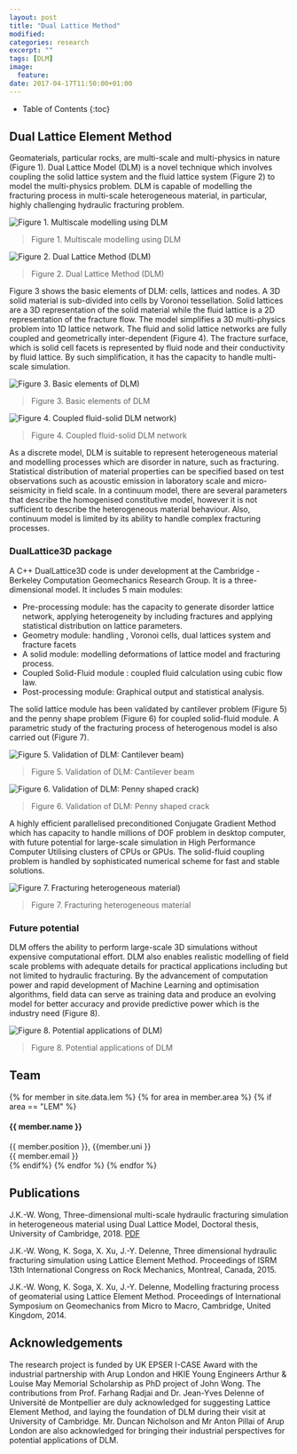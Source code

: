 ```yaml
---
layout: post
title: "Dual Lattice Method"
modified:
categories: research
excerpt: ""
tags: [DLM]
image:
  feature:
date: 2017-04-17T11:50:00+01:00
---
```

* Table of Contents
{:toc}

## Dual Lattice Element Method

Geomaterials, particular rocks, are multi-scale and multi-physics in nature (Figure 1). Dual Lattice Model (DLM) is a novel technique which involves coupling the solid lattice system and  the fluid lattice system (Figure 2) to model the multi-physics problem. DLM is capable of modelling the fracturing process in multi-scale heterogeneous material, in particular, highly challenging hydraulic fracturing problem.

![Figure 1. Multiscale modelling using DLM]({{site.url}}/images/cb-geo/research/lem/multi-scale.jpg)
> Figure 1. Multiscale modelling using DLM

![Figure 2. Dual Lattice Method (DLM)]({{site.url}}/images/cb-geo/research/lem/dlm.jpg)
> Figure 2. Dual Lattice Method (DLM)

Figure 3 shows the basic elements of DLM: cells, lattices and nodes. A 3D solid material is sub-divided into cells by Voronoi tessellation. Solid lattices are a 3D representation of the solid material while the fluid lattice is a 2D representation of the fracture flow. The model simplifies a 3D multi-physics problem into 1D lattice network. The fluid and solid lattice networks are fully coupled and geometrically inter-dependent (Figure 4). The fracture surface, which is solid cell facets is represented by fluid node and their conductivity by fluid lattice. By such simplification, it has the capacity to handle multi-scale simulation.

![Figure 3. Basic elements of DLM)]({{site.url}}/images/cb-geo/research/lem/dlm-elements.jpg)
> Figure 3. Basic elements of DLM


![Figure 4. Coupled fluid-solid DLM network)]({{site.url}}/images/cb-geo/research/lem/fluid-network.jpg)
> Figure 4. Coupled fluid-solid DLM network

As a discrete model, DLM is suitable to represent heterogeneous material and modelling processes which are disorder in nature, such as fracturing. Statistical distribution of material properties can be specified based on test observations such as acoustic emission in laboratory scale and micro-seismicity in field scale. In a continuum model, there are several parameters that describe the homogenised constitutive model, however it is not sufficient to describe the heterogeneous material behaviour. Also, continuum model is limited by its ability to handle complex fracturing processes.

### DualLattice3D package

A C++ DualLattice3D code is under development at the Cambridge - Berkeley Computation Geomechanics Research Group. It is a three-dimensional model. It includes 5 main modules:

* Pre-processing module: has the capacity to generate disorder lattice network, applying heterogeneity by including fractures and applying statistical distribution on lattice parameters. 
* Geometry module: handling , Voronoi cells, dual lattices system and fracture facets
* A solid module: modelling deformations of lattice model and fracturing process.
* Coupled Solid-Fluid module : coupled fluid calculation using cubic flow law. 
* Post-processing module: Graphical output and statistical analysis. 

The solid lattice module has been validated by cantilever problem (Figure 5) and the penny shape problem (Figure 6) for coupled solid-fluid module. A parametric study of the fracturing process of heterogenous model is also carried out (Figure 7).

![Figure 5. Validation of DLM: Cantilever beam)]({{site.url}}/images/cb-geo/research/lem/cantilever.jpg)
> Figure 5. Validation of DLM: Cantilever beam

![Figure 6. Validation of DLM: Penny shaped crack)]({{site.url}}/images/cb-geo/research/lem/penny.jpg)
> Figure 6. Validation of DLM: Penny shaped crack

A highly efficient parallelised preconditioned Conjugate Gradient Method which has capacity to handle millions of DOF problem in desktop computer, with future potential for large-scale simulation in High Performance Computer Utilising clusters of CPUs or GPUs. The solid-fluid coupling problem is handled by sophisticated numerical scheme for fast and stable solutions. 

![Figure 7. Fracturing heterogeneous material)]({{site.url}}/images/cb-geo/research/lem/fracturing-heterogenous.jpg)
> Figure 7. Fracturing heterogeneous material

### Future potential
DLM offers the ability to perform large-scale 3D simulations without expensive computational effort. DLM also enables realistic modelling of field scale problems with adequate details for practical applications including but not limited to hydraulic fracturing. By the advancement of computation power and rapid development of Machine Learning and optimisation algorithms, field data can serve as training data and produce an evolving model for better accuracy and provide predictive power which is the industry need (Figure 8).

![Figure 8. Potential applications of DLM)]({{site.url}}/images/cb-geo/research/lem/future.jpg)
> Figure 8. Potential applications of DLM

## Team
<!-- Team filled from _data/members.yaml-->
   <div class="team">
    {% for member in site.data.lem %}
      {% for area in member.area %}
        {% if area == "LEM" %}
          <div class="user">
            <div class="userimg" style="background-image:url('{{ site.baseurl }}/images/cb-geo/team/{{ member.image }}')">
            </div>
            <h4>{{ member.name }}</h4>	
            {{ member.position }}, {{member.uni }}<br/>
	 <a h   ref="mailto:{{ member.email }}">{{ member.email }}</a>
          </div>
        {% endif%}
      {% endfor %}
    {% endfor %}
   </div>
<!-- End team -->

## Publications

J.K.-W. Wong, Three-dimensional multi-scale hydraulic fracturing simulation in heterogeneous material using Dual Lattice Model, Doctoral thesis, University of Cambridge, 2018. [PDF](https://www.repository.cam.ac.uk/handle/1810/270542)

J.K.-W. Wong, K. Soga, X. Xu, J.-Y. Delenne, Three dimensional hydraulic fracturing simulation using Lattice Element Method. Proceedings of ISRM 13th International Congress on Rock Mechanics, Montreal, Canada, 2015.

J.K.-W. Wong, K. Soga, X. Xu, J.-Y. Delenne, Modelling fracturing process of geomaterial using Lattice Element Method. Proceedings of International Symposium on Geomechanics from Micro to Macro, Cambridge, United Kingdom, 2014.

## Acknowledgements

The research project is funded by UK EPSER I-CASE Award with the industrial partnership with Arup London and HKIE Young Engineers Arthur & Louise May Memorial Scholarship as PhD project of John Wong. The contributions from Prof. Farhang Radjai and Dr. Jean-Yves Delenne  of Université de Montpellier are duly acknowledged for suggesting Lattice Element Method, and laying the foundation of DLM during their visit at University of Cambridge. Mr. Duncan Nicholson and Mr Anton Pillai of Arup London are also acknowledged for bringing their industrial perspectives for potential applications of DLM. 

